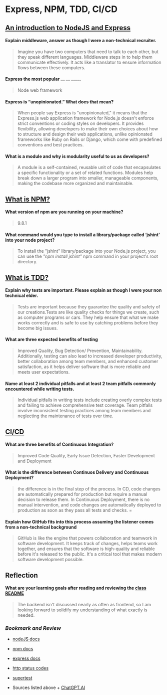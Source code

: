# Express, NPM, TDD, CI/CD

## [An introduction to NodeJS and Express](https://developer.mozilla.org/en-US/docs/Learn/Server-side/Express_Nodejs/Introduction)

#### Explain middleware, answer as though I were a non-technical recruiter.

> Imagine you have two computers that need to talk to each other, but they speak different languages. Middleware steps in to help them communicate effectively. It acts like a translator to ensure information flows between these computers.

#### Express the most popular __ __ ____.

> Node web framework

#### Express is “unopinionated.” What does that mean?

> When people say Express is "unopinionated," it means that the Express.js web application framework for Node.js doesn't enforce strict conventions or coding styles on developers. It provides flexibility, allowing developers to make their own choices about how to structure and design their web applications, unlike opinionated frameworks like Ruby on Rails or Django, which come with predefined conventions and best practices.

#### What is a module and why is modularity useful to us as developers?

> A module is a self-contained, reusable unit of code that encapsulates a specific functionality or a set of related functions. Modules help break down a larger program into smaller, manageable components, making the codebase more organized and maintainable.

## [What is NPM?](https://docs.npmjs.com/getting-started/what-is-npm)

#### What version of npm are you running on your machine?

> 9.8.1

#### What command would you type to install a library/package called ‘jshint’ into your node project?

> To install the "jshint" library/package into your Node.js project, you can use the *"npm install jshint"* npm command in your project's root directory.

## [What is TDD?](https://www.agilealliance.org/glossary/tdd/)

#### Explain why tests are important. Please explain as though I were your non technical elder.

> Tests are important because they guarantee the quality and safety of our creations.Tests are like quality checks for things we create, such as computer programs or cars. They help ensure that what we make works correctly and is safe to use by catching problems before they become big issues.

#### What are three expected benefits of testing

> Improved Quality, Bug Detection/ Prevention, Maintainability. Additionally, testing can also lead to increased developer productivity, better collaboration among team members, and enhanced customer satisfaction, as it helps deliver software that is more reliable and meets user expectations.

#### Name at least 2 individual pitfalls and at least 2 team pitfalls commonly encountered while writing tests.

> Individual pitfalls in writing tests include creating overly complex tests and failing to achieve comprehensive test coverage. Team pitfalls involve inconsistent testing practices among team members and neglecting the maintenance of tests over time.

## [CI/CD](https://www.youtube.com/watch?v=k2aNsQKwyOo)

#### What are three benefits of Continuous Integration?

> Improved Code Quality, Early Issue Detection, Faster Development and Deployment

#### What is the difference between Continuos Delivery and Continuous Deployment?

> the difference is in the final step of the process. In CD, code changes are automatically prepared for production but require a manual decision to release them. In Continuous Deployment, there is no manual intervention, and code changes are automatically deployed to production as soon as they pass all tests and checks. =

#### Explain how GitHub fits into this process assuming the listener comes from a non-technical background

> GitHub is like the engine that powers collaboration and teamwork in software development. It keeps track of changes, helps teams work together, and ensures that the software is high-quality and reliable before it's released to the public. It's a critical tool that makes modern software development possible.

## Reflection

#### What are your learning goals after reading and reviewing the [class README](https://codefellows.github.io/code-401-javascript-guide/curriculum/class-02/)

> The backend isn't discussed nearly as often as frontend, so I am looking forward to solidify my understanding of what exactly is needed.

### *Bookmark and Review*

- [nodeJS docs](https://nodejs.org/en/docs/)

- [npm docs](https://docs.npmjs.com/)

- [express docs](https://expressjs.com/en/4x/api.html)

- [http status codes](https://www.restapitutorial.com/httpstatuscodes.html)

- [supertest](https://github.com/visionmedia/supertest)

- Sources listed above + [ChatGPT.AI](https://chat.openai.com/)
